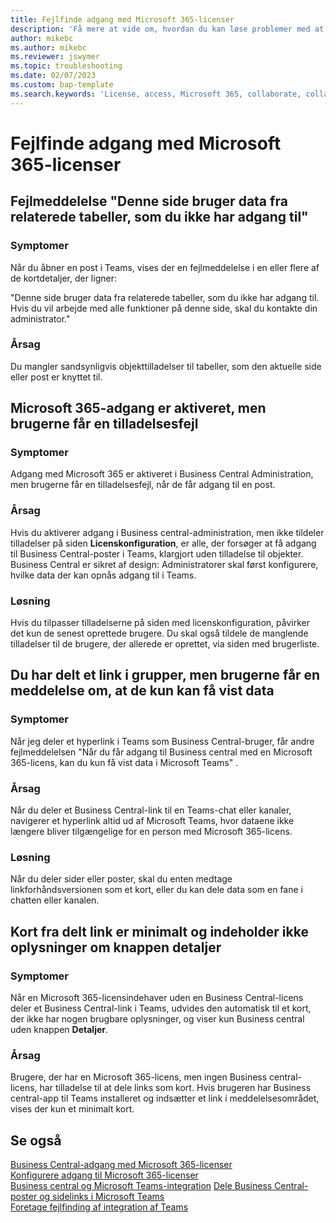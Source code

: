 ```yaml
---
title: Fejlfinde adgang med Microsoft 365-licenser
description: 'Få mere at vide om, hvordan du kan løse problemer med at få adgang til Business central med en Microsoft 365-licens.'
author: mikebc
ms.author: mikebc
ms.reviewer: jswymer
ms.topic: troubleshooting
ms.date: 02/07/2023
ms.custom: bap-template
ms.search.keywords: 'License, access, Microsoft 365, collaborate, collaboration, Teams, Microsoft Teams'
---
```


# <a name="troubleshoot-access-with-microsoft-365-licenses"></a>Fejlfinde adgang med Microsoft 365-licenser

## <a name="this-page-uses-data-from-related-tables-that-you-do-not-have-access-to-error-message"></a>Fejlmeddelelse "Denne side bruger data fra relaterede tabeller, som du ikke har adgang til"

### <a name="symptoms"></a>Symptomer

Når du åbner en post i Teams, vises der en fejlmeddelelse i en eller flere af de kortdetaljer, der ligner:

"Denne side bruger data fra relaterede tabeller, som du ikke har adgang til. Hvis du vil arbejde med alle funktioner på denne side, skal du kontakte din administrator."

### <a name="cause"></a>Årsag

Du mangler sandsynligvis objekttilladelser til tabeller, som den aktuelle side eller post er knyttet til.

## <a name="microsoft-365-access-has-been-enabled-but-users-get-a-permission-error"></a>Microsoft 365-adgang er aktiveret, men brugerne får en tilladelsesfejl

### <a name="symptoms-1"></a>Symptomer

Adgang med Microsoft 365 er aktiveret i Business Central Administration, men brugerne får en tilladelsesfejl, når de får adgang til en post.

### <a name="cause-1"></a>Årsag

Hvis du aktiverer adgang i Business central-administration, men ikke tildeler tilladelser på siden **Licenskonfiguration**, er alle, der forsøger at få adgang til Business Central-poster i Teams, klargjort uden tilladelse til objekter. Business Central er sikret af design: Administratorer skal først konfigurere, hvilke data der kan opnås adgang til i Teams. 

### <a name="resolution"></a>Løsning

Hvis du tilpasser tilladelserne på siden med licenskonfiguration, påvirker det kun de senest oprettede brugere. Du skal også tildele de manglende tilladelser til de brugere, der allerede er oprettet, via siden med brugerliste. 

## <a name="you-shared-a-link-in-teams-but-users-get-a-message-that-they-can-only-view-data"></a>Du har delt et link i grupper, men brugerne får en meddelelse om, at de kun kan få vist data

### <a name="symptoms-2"></a>Symptomer

Når jeg deler et hyperlink i Teams som Business Central-bruger, får andre fejlmeddelelsen "Når du får adgang til Business central med en Microsoft 365-licens, kan du kun få vist data i Microsoft Teams" .

### <a name="cause-2"></a>Årsag

Når du deler et Business Central-link til en Teams-chat eller kanaler, navigerer et hyperlink altid ud af Microsoft Teams, hvor dataene ikke længere bliver tilgængelige for en person med Microsoft 365-licens.

### <a name="resolution-1"></a>Løsning

Når du deler sider eller poster, skal du enten medtage linkforhåndsversionen som et kort, eller du kan dele data som en fane i chatten eller kanalen.

## <a name="card-from-shared-link-is-minimal-and-doesnt-include-details-button"></a>Kort fra delt link er minimalt og indeholder ikke oplysninger om knappen detaljer

### <a name="symptoms-3"></a>Symptomer

Når en Microsoft 365-licensindehaver uden en Business Central-licens deler et Business Central-link i Teams, udvides den automatisk til et kort, der ikke har nogen brugbare oplysninger, og viser kun Business central uden knappen **Detaljer**.

### <a name="cause-3"></a>Årsag

Brugere, der har en Microsoft 365-licens, men ingen Business central-licens, har tilladelse til at dele links som kort. Hvis brugeren har Business central-app til Teams installeret og indsætter et link i meddelelsesområdet, vises der kun et minimalt kort. 

## <a name="see-also"></a>Se også

[Business Central-adgang med Microsoft 365-licenser](admin-access-with-m365-license.md#minimum-requirements)  
[Konfigurere adgang til Microsoft 365-licenser](admin-access-with-m365-license-setup.md)  
[Business central og Microsoft Teams-integration](across-teams-overview.md)
[Dele Business Central-poster og sidelinks i Microsoft Teams](across-working-with-teams.md)  
[Foretage fejlfinding af integration af Teams](admin-teams-troubleshooting.md)  
